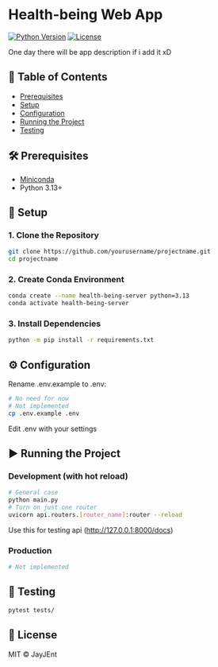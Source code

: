# Health-being Web App

[![Python Version](https://img.shields.io/badge/python-3.13%2B-blue)](https://www.python.org/)
[![License](https://img.shields.io/badge/license-MIT-green)](LICENSE)

One day there will be app description if i add it xD

## 📌 Table of Contents
- [Prerequisites](#-prerequisites)
- [Setup](#-setup)
- [Configuration](#-configuration)
- [Running the Project](#-running-the-project)
- [Testing](#-testing)

## 🛠 Prerequisites
- [Miniconda](https://www.anaconda.com/docs/getting-started/miniconda/install#quickstart-install-instructions)
- Python 3.13+


## 🚀 Setup

### 1. Clone the Repository
```bash
git clone https://github.com/yourusername/projectname.git
cd projectname
```

### 2. Create Conda Environment
```bash
conda create --name health-being-server python=3.13
conda activate health-being-server
```

### 3. Install Dependencies
```bash
python -m pip install -r requirements.txt
```


## ⚙ Configuration
Rename .env.example to .env:

```bash
# No need for now
# Not implemented
cp .env.example .env
```

Edit .env with your settings


## ▶ Running the Project

### Development (with hot reload)
```bash
# General case
python main.py
# Turn on just one router
uvicorn api.routers.[router_name]:router --reload
```
Use this for testing api (http://127.0.0.1:8000/docs)

### Production
```bash
# Not implemented
```


## 🧪 Testing
```bash
pytest tests/
```


## 📜 License
MIT © JayJEnt